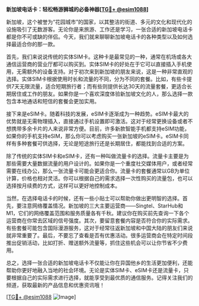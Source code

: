 **新加坡电话卡：轻松畅游狮城的必备神器[[TG💪+ @esim1088](https://t.me/s/esim1088)]**

新加坡，这个被誉为“花园城市”的国家，以其整洁的街道、多元的文化和现代化的设施吸引了无数游客。无论你是来旅游、工作还是学习，一张合适的新加坡电话卡都是你不可或缺的伴侣。今天，我们就来聊聊新加坡电话卡的各种类型以及如何选择最适合你的那一款。

首先，我们来说说传统的实体SIM卡。这种卡是最常见的一种，通常在机场或各大通信运营商的营业厅都可以购买到。实体SIM卡的好处在于它可以直接插入手机使用，无需额外的设备支持。对于初次来到新加坡的朋友来说，这是一种非常直观的选择。实体SIM卡根据使用时长和流量的不同，分为不同的套餐。比如，有些卡提供7天无限流量，适合短期旅行者；而有些则提供长达30天的流量套餐，更适合长期居住或工作的朋友。如果你是一个喜欢深度体验新加坡文化的人，那么选择一款包含本地通话和短信的套餐会更加实用。

接下来是eSIM卡。随着科技的发展，eSIM卡逐渐成为一种趋势。eSIM卡最大的优势就是无需物理插入，直接通过手机设置即可激活。这对于经常更换设备或者不想携带多余卡片的人来说非常方便。目前，许多新款智能手机都支持eSIM功能，如果你的手机支持eSIM，那么你可以考虑购买一张新加坡的eSIM卡。eSIM卡同样有多种套餐可供选择，无论是短途旅行还是长期居住，都能找到合适的方案。

除了传统的实体SIM卡和eSIM卡，还有一种叫做流量卡的选择。流量卡主要是为那些需要大量数据流量的用户设计的。如果你是一个重度社交媒体用户，或者经常需要在线办公，那么一张流量卡可能会更适合你。流量卡的套餐通常以GB为单位计算，价格也相对灵活。你可以根据自己的需求选择一次性购买的流量包，也可以选择按月续费的方式，这样可以更好地控制成本。

当然，在选择电话卡的时候，还有一些小贴士可以帮助你做出更明智的选择。首先，要注意网络覆盖情况。新加坡的三大主要运营商——Singtel、StarHub和M1，它们的网络覆盖范围和服务质量各有千秋。建议你在购买前先查询一下各个运营商在你常去区域的信号强度。其次，要留意套餐内容是否符合你的实际需求。有些套餐可能包含国际漫游服务，这对于经常往返新加坡和中国大陆的朋友们来说就非常重要了。最后，不要忘了查看是否有优惠活动。很多运营商会在特定时间段推出促销活动，比如打折、赠送额外流量等，抓住这些机会可以让你节省不少费用。

总之，选择一张合适的新加坡电话卡不仅能让你在异国他乡的生活更加便利，还能帮助你更好地融入当地的社会环境。无论是实体SIM卡、eSIM卡还是流量卡，只要根据自己的实际需求进行选择，就能享受到最优质的通信服务。记得关注我们的频道，获取最新的产品信息和优惠资讯哦！

[[TG💪+ @esim1088](https://t.me/s/esim1088) ![Image](https://i.postimg.cc/4NQfJmqS/Snipaste-2025-05-13-00-14-12.png)]